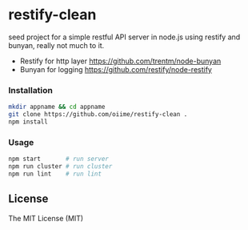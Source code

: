 # restify-clean

seed project for a simple restful API server in node.js using restify and bunyan, really not much to it.

* Restify for http layer https://github.com/trentm/node-bunyan
* Bunyan for logging https://github.com/restify/node-restify

### Installation

```sh
mkdir appname && cd appname
git clone https://github.com/oiime/restify-clean .
npm install
```

### Usage
```sh
npm start       # run server
npm run cluster # run cluster
npm run lint    # run lint
```


## License

The MIT License (MIT)
